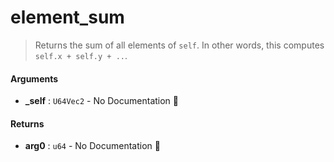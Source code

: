 # element\_sum

>  Returns the sum of all elements of `self`.
>  In other words, this computes `self.x + self.y + ..`.

#### Arguments

- **\_self** : `U64Vec2` \- No Documentation 🚧

#### Returns

- **arg0** : `u64` \- No Documentation 🚧